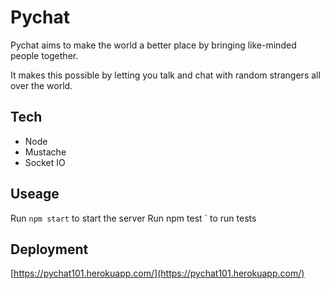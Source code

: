 # Pychat
Pychat aims to make the world a better place by bringing like-minded people together.  

It makes this possible by letting you talk and chat with random strangers all over the world.

## Tech
+ Node
+ Mustache
+ Socket IO

## Useage
Run `npm start` to start the server
Run   npm test ` to run tests

## Deployment
[https://pychat101.herokuapp.com/](https://pychat101.herokuapp.com/)
